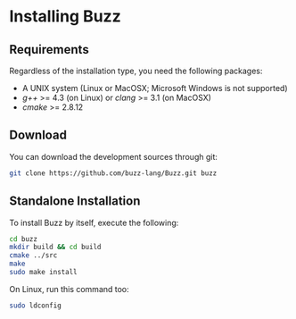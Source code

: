 # Installing Buzz

## Requirements

Regardless of the installation type, you need the following packages:

* A UNIX system (Linux or MacOSX; Microsoft Windows is not supported)
* _g++_ >= 4.3 (on Linux) or _clang_ >= 3.1 (on MacOSX)
* _cmake_ >= 2.8.12

## Download
You can download the development sources through git:

```bash
git clone https://github.com/buzz-lang/Buzz.git buzz
```

## Standalone Installation
To install Buzz by itself, execute the following:

```bash
cd buzz
mkdir build && cd build
cmake ../src
make
sudo make install
```

On Linux, run this command too:
```bash
sudo ldconfig
```
